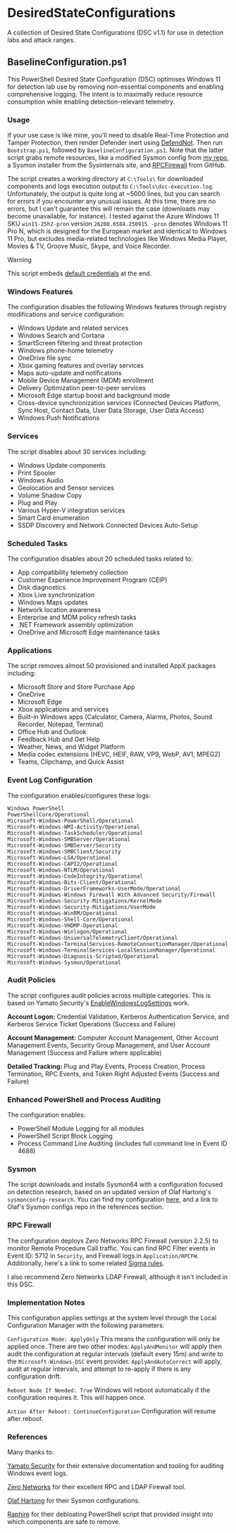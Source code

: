 # DesiredStateConfigurations
A collection of Desired State Configurations (DSC v1.1) for use in detection labs and attack ranges.

## BaselineConfiguration.ps1
This PowerShell Desired State Configuration (DSC) optimises Windows 11 for detection lab use by removing non-essential components and enabling comprehensive logging. The intent is to maximally reduce resource consumption while enabling detection-relevant telemetry.

### Usage
If your use case is like mine, you'll need to disable Real-Time Protection and Tamper Protection, then render Defender inert using [DefendNot](https://github.com/es3n1n/defendnot). Then run `Bootstrap.ps1`, followed by `BaselineConfiguration.ps1`. Note that the latter script grabs remote resources, like a modified Sysmon config from [my repo](https://github.com/smashtitle/TelemetryForge/blob/main/sysmonconfig-research.xml), a Sysmon installer from the Sysinternals site, and [RPCFirewall](ttps://github.com/zeronetworks/rpcfirewall) from GitHub.

The script creates a working directory at `C:\Tools\` for downloaded components and logs execution output to `C:\Tools\dsc-execution.log`. Unfortunately, the output is quite long at ~5000 lines, but you can search for errors if you encounter any unusual issues. At this time, there are no errors, but I can't guarantee this will remain the case (downloads may become unavailable, for instance). I tested against the Azure Windows 11 SKU `win11-25h2-pron` version `26200.6584.250915`. `-pron` denotes Windows 11 Pro N, which is designed for the European market and identical to Windows 11 Pro, but excludes media-related technologies like Windows Media Player, Movies & TV, Groove Music, Skype, and Voice Recorder.

> [!WARNING]
> This script embeds [default credentials](https://github.com/smashtitle/DesiredStateConfigurations/blob/9cf4776b7423ed42d7dfb030a1e94d1d3bd072cf/BaselineConfiguration.ps1#L573-L574) at the end. 

### Windows Features
The configuration disables the following Windows features through registry modifications and service configuration:
- Windows Update and related services
- Windows Search and Cortana
- SmartScreen filtering and threat protection
- Windows phone-home telemetry
- OneDrive file sync
- Xbox gaming features and overlay services
- Maps auto-update and notifications
- Mobile Device Management (MDM) enrollment
- Delivery Optimization peer-to-peer services
- Microsoft Edge startup boost and background mode
- Cross-device synchronization services (Connected Devices Platform, Sync Host, Contact Data, User Data Storage, User Data Access)
- Windows Push Notifications

### Services
The script disables about 30 services including:
- Windows Update components
- Print Spooler
- Windows Audio
- Geolocation and Sensor services
- Volume Shadow Copy
- Plug and Play
- Various Hyper-V integration services
- Smart Card enumeration
- SSDP Discovery and Network Connected Devices Auto-Setup

### Scheduled Tasks
The configuration disables about 20 scheduled tasks related to:
- App compatibility telemetry collection
- Customer Experience Improvement Program (CEIP)
- Disk diagnostics
- Xbox Live synchronization
- Windows Maps updates
- Network location awareness
- Enterprise and MDM policy refresh tasks
- .NET Framework assembly optimization
- OneDrive and Microsoft Edge maintenance tasks

### Applications
The script removes almost 50 provisioned and installed AppX packages including:
- Microsoft Store and Store Purchase App
- OneDrive
- Microsoft Edge
- Xbox applications and services
- Built-in Windows apps (Calculator, Camera, Alarms, Photos, Sound Recorder, Notepad, Terminal)
- Office Hub and Outlook
- Feedback Hub and Get Help
- Weather, News, and Widget Platform
- Media codec extensions (HEVC, HEIF, RAW, VP9, WebP, AV1, MPEG2)
- Teams, Clipchamp, and Quick Assist

### Event Log Configuration
The configuration enables/configures these logs:
```
Windows PowerShell
PowerShellCore/Operational
Microsoft-Windows-PowerShell/Operational
Microsoft-Windows-WMI-Activity/Operational
Microsoft-Windows-TaskScheduler/Operational
Microsoft-Windows-SMBServer/Operational
Microsoft-Windows-SMBServer/Security
Microsoft-Windows-SMBClient/Security
Microsoft-Windows-LSA/Operational
Microsoft-Windows-CAPI2/Operational
Microsoft-Windows-NTLM/Operational
Microsoft-Windows-CodeIntegrity/Operational
Microsoft-Windows-Bits-Client/Operational
Microsoft-Windows-DriverFrameworks-UserMode/Operational
Microsoft-Windows-Windows Firewall With Advanced Security/Firewall
Microsoft-Windows-Security-Mitigations/KernelMode
Microsoft-Windows-Security-Mitigations/UserMode
Microsoft-Windows-WinRM/Operational
Microsoft-Windows-Shell-Core/Operational
Microsoft-Windows-VHDMP-Operational
Microsoft-Windows-Winlogon/Operational
Microsoft-Windows-UniversalTelemetryClient/Operational
Microsoft-Windows-TerminalServices-RemoteConnectionManager/Operational
Microsoft-Windows-TerminalServices-LocalSessionManager/Operational
Microsoft-Windows-Diagnosis-Scripted/Operational
Microsoft-Windows-Sysmon/Operational
```

### Audit Policies
The script configures audit policies across multiple categories. This is based on Yamato Security's [EnableWindowsLogSettings](https://github.com/Yamato-Security/EnableWindowsLogSettings/blob/main/YamatoSecurityConfigureWinEventLogs.bat) work.

**Account Logon:** Credential Validation, Kerberos Authentication Service, and Kerberos Service Ticket Operations (Success and Failure)

**Account Management:** Computer Account Management, Other Account Management Events, Security Group Management, and User Account Management (Success and Failure where applicable)

**Detailed Tracking:** Plug and Play Events, Process Creation, Process Termination, RPC Events, and Token Right Adjusted Events (Success and Failure)

### Enhanced PowerShell and Process Auditing
The configuration enables:
- PowerShell Module Logging for all modules
- PowerShell Script Block Logging
- Process Command Line Auditing (includes full command line in Event ID 4688)

### Sysmon
The script downloads and installs Sysmon64 with a configuration focused on detection research, based on an updated version of Olaf Hartong's `sysmonconfig-research`. You can find my configuration [here](https://github.com/smashtitle/TelemetryForge/blob/main/sysmonconfig-research.xml), and a link to Olaf's Sysmon configs repo in the references section.

### RPC Firewall
The configuration deploys Zero Networks RPC Firewall (version 2.2.5) to monitor Remote Procedure Call traffic. You can find RPC Filter events in Event ID: 5712 in `Security`, and Firewall logs in `Application/RPCFW`. Additionally, here's a link to some related [Sigma rules](https://github.com/SigmaHQ/sigma/tree/master/rules/application/rpc_firewall). 

I also recommend Zero Networks LDAP Firewall, although it isn't included in this DSC.

### Implementation Notes
This configuration applies settings at the system level through the Local Configuration Manager with the following parameters:

`Configuration Mode: ApplyOnly`
This means the configuration will only be applied once. There are two other modes: `ApplyAndMonitor` will apply then audit the configuration at regular intervals (default every 15m) and write to the `Microsoft-Windows-DSC` event provider. `ApplyAndAutoCorrect` will apply, audit at regular intervals, and attempt to re-apply if there is any configuration drift.

`Reboot Node If Needed: True`
Windows will reboot automatically if the configuration requires it. This will happen once.

`Action After Reboot: ContinueConfiguration`
Configuration will resume after reboot.

### References
Many thanks to: 

[Yamato Security](https://github.com/Yamato-Security) for their extensive documentation and tooling for auditing Windows event logs.

[Zero Networks](https://github.com/zeronetworks/rpcfirewall) for their excellent RPC and LDAP Firewall tool.

[Olaf Hartong](https://github.com/olafhartong/sysmon-modular) for their Sysmon configurations.

[Raphire](https://github.com/Raphire/Win11Debloat) for their debloating PowerShell script that provided insight into which components are safe to remove.
